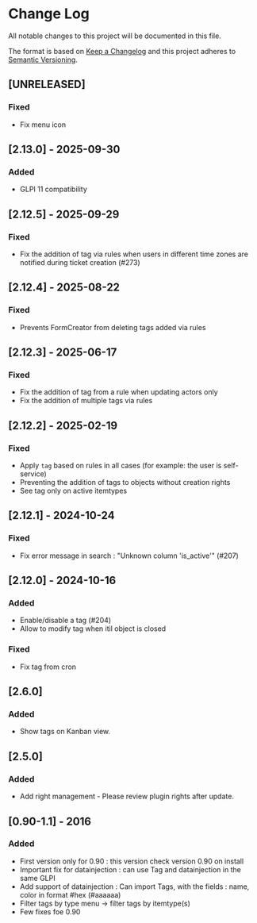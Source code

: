 # Change Log

All notable changes to this project will be documented in this file.

The format is based on [Keep a Changelog](http://keepachangelog.com/)
and this project adheres to [Semantic Versioning](http://semver.org/).

## [UNRELEASED]

### Fixed

- Fix menu icon

## [2.13.0] - 2025-09-30

### Added

- GLPI 11 compatibility

## [2.12.5] - 2025-09-29

### Fixed

- Fix the addition of tag via rules when users in different time zones are notified during ticket creation (#273)

## [2.12.4] - 2025-08-22

### Fixed

- Prevents FormCreator from deleting tags added via rules

## [2.12.3] - 2025-06-17

### Fixed

- Fix the addition of tag from a rule when updating actors only
- Fix the addition of multiple tags via rules

## [2.12.2] - 2025-02-19

### Fixed

- Apply `tag`  based on rules in all cases (for example: the user is self-service)
- Preventing the addition of tags to objects without creation rights
- See tag only on active itemtypes

## [2.12.1] - 2024-10-24

### Fixed

- Fix error message in search : "Unknown column 'is_active'" (#207)

## [2.12.0] - 2024-10-16

### Added

- Enable/disable a tag (#204)
- Allow to modify tag when itil object is closed

### Fixed

- Fix tag from cron

## [2.6.0]

### Added

- Show tags on Kanban view.

## [2.5.0]

### Added

- Add right management - Please review plugin rights after update.


## [0.90-1.1] - 2016

### Added

- First version only for 0.90 : this version check version 0.90 on install
- Important fix for datainjection : can use Tag and datainjection in the same GLPI
- Add support of datainjection : Can import Tags, with the fields : name, color in format #hex (#aaaaaa)
- Filter tags by type menu -> filter tags by itemtype(s)
- Few fixes foe 0.90
